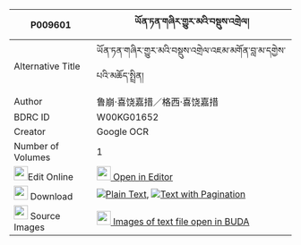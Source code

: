 |P009601|ཡོན་ཏན་གཞིར་གྱུར་མའི་བསྡུས་འགྲེལ། 
| --- | --- 
|Alternative Title |ཡོན་ཏན་གཞིར་གྱུར་མའི་བསྡུས་འགྲེལ་འཇམ་མགོན་བླ་མ་དགྱེས་པའི་མཆོད་སྤྲིན།
|Author| 鲁崩·喜饶嘉措／格西·喜饶嘉措
|BDRC ID | W00KG01652
|Creator | Google OCR
|Number of Volumes| 1
|<img width="25" src="https://img.icons8.com/color/25/000000/edit-property.png">Edit Online| [<img width="25" src="https://avatars.githubusercontent.com/u/45091458?s=200&v=4"> Open in Editor](http://editor.openpecha.org/P009601)
|<img width="25" src="https://img.icons8.com/fluent/48/000000/download-2.png"/>  Download | [![](https://img.icons8.com/color/20/000000/txt.png)Plain Text](https://github.com/Openpecha/P009601/releases/download/v2/yonten_shyi_ra_gyur_ma_i_dudre_plain_P009601.zip), [![](https://img.icons8.com/color/20/000000/txt.png)Text with Pagination](https://github.com/Openpecha/P009601/releases/download/v2/yonten_shyi_ra_gyur_ma_i_dudre_pages_P009601.zip)
|<img width="25" src="https://img.icons8.com/plasticine/100/000000/pictures-folder.png"/>  Source Images | [<img width="25" src="https://library.bdrc.io/icons/BUDA-small.svg"> Images of text file open in BUDA](https://library.bdrc.io/show/bdr:W00KG01652)